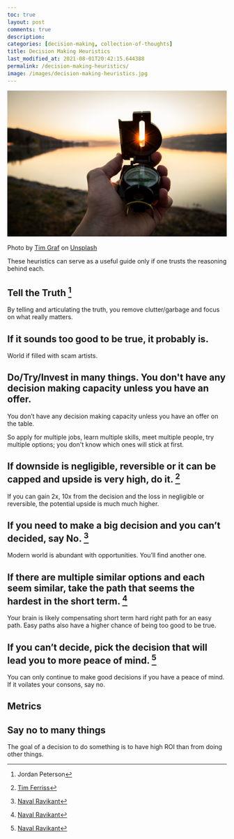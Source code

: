 ```yaml
---
toc: true
layout: post
comments: true
description:
categories: [decision-making, collection-of-thoughts]
title: Decision Making Heuristics
last_modified_at: 2021-08-01T20:42:15.644388
permalink: /decision-making-heuristics/
image: /images/decision-making-heuristics.jpg
---
```

![](/images/decision-making-heuristics.jpg)

Photo by <a href="https://unsplash.com/@timgraf99?utm_source=unsplash&utm_medium=referral&utm_content=creditCopyText">Tim Graf</a> on <a href="https://unsplash.com/s/photos/compass?utm_source=unsplash&utm_medium=referral&utm_content=creditCopyText">Unsplash</a>

These heuristics can serve as a useful guide only if one trusts the reasoning behind each.

## Tell the Truth [^3]

By telling and articulating the truth, you remove clutter/garbage and focus on what really matters.

## If it sounds too good to be true, it probably is.

World if filled with scam artists.

## Do/Try/Invest in many things. You don't have any decision making capacity unless you have an offer.

You don’t have any decision making capacity unless you have an offer on the table.

So apply for multiple jobs, learn multiple skills, meet multiple people, try multiple options; you don't know which ones will stick at first.

## If downside is negligible, reversible or it can be capped and upside is very high, do it. [^2]

If you can gain 2x, 10x from the decision and the loss in negligible or reversible, the potential upside is much much higher.

## If you need to make a big decision and you can’t decided, say No. [^1]
Modern world is abundant with opportunities. You’ll find another one.  

## If there are multiple similar options and each seem similar, take the path that seems the hardest in the short term. [^1]

Your brain is likely compensating short term hard right path for an easy path. Easy paths also have a higher chance of being too good to be true.

## If you can’t decide, pick the decision that will lead you to more peace of mind. [^1]

You can only continue to make good decisions if you have a peace of mind. If it voilates your consons, say no.

## Metrics
## Say no to many things
The goal of a decision to do something is to have high ROI than from doing other things.

[^1]: [Naval Ravikant](https://www.youtube.com/watch?v=3tnOc32k7Ac)
[^2]: [Tim Ferriss](https://www.youtube.com/watch?v=vjZH7nmsHpk)
[^3]: Jordan Peterson